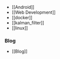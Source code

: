 

 * [[Android]]
 * [[Web Development]]
 * [[docker]]
 * [[kalman_filter]]
 * [[linux]]

### Blog
 * [[Blog]]